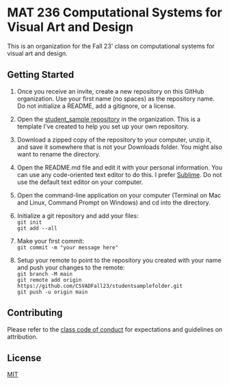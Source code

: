 # MAT 236 Computational Systems for Visual Art and Design

This is an organization for the Fall 23' class on computational systems for visual art and design.

## Getting Started
1. Once you receive an invite, create a new repository on this GitHub organization. 
Use your first name (no spaces) as the repository name. Do not initialize a README, add a gitignore, or a license.

2. Open the [student_sample repository](https://github.com/CSVADFall23/studentsamplefolder) in the organization. This is a template I've created to help you set up your own repository. 

2. Download a zipped copy of the repository to your computer, unzip it, and save it somewhere that is not your Downloads folder. You might also want to rename the directory.

3. Open the README.md file and edit it with your personal information. You can use any code-oriented text editor to do this. I prefer [Sublime](https://www.sublimetext.com/). Do not use the default text editor on your computer. 

4. Open the command-line application on your computer (Terminal on Mac and Linux, Command Prompt on Windows) and cd into the directory.

5. Initialize a git repository and add your files:  
`git init`  
`git add --all`
   
7. Make your first commit:  
`git commit -m "your message here"`

8. Setup your remote to point to the repository you created with your name and push your changes to the remote:  
`git branch -M main`  
`git remote add origin https://github.com/CSVADFall23/studentsamplefolder.git`  
`git push -u origin main`




## Contributing

Please refer to the [class code of conduct](https://sites.google.com/view/mat236/code-of-conduct) for expectations and guidelines on attribution.

## License

[MIT](https://choosealicense.com/licenses/mit/)
